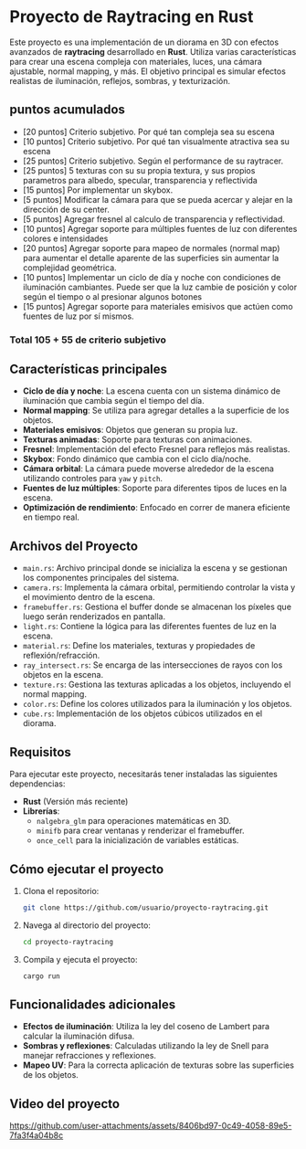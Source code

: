 # Proyecto de Raytracing en Rust

Este proyecto es una implementación de un diorama en 3D con efectos avanzados de **raytracing** desarrollado en **Rust**. Utiliza varias características para crear una escena compleja con materiales, luces, una cámara ajustable, normal mapping, y más. El objetivo principal es simular efectos realistas de iluminación, reflejos, sombras, y texturización.

## puntos acumulados

- [20 puntos] Criterio subjetivo. Por qué tan compleja sea su escena
- [10 puntos] Criterio subjetivo. Por qué tan visualmente atractiva sea su escena
- [25 puntos] Criterio subjetivo. Según el performance de su raytracer.
- [25 puntos] 5 texturas con su su propia textura, y sus propios parametros para albedo, specular, transparencia y reflectivida
- [15 puntos] Por implementar un skybox.
- [5 puntos] Modificar la cámara para que se pueda acercar y alejar en la dirección de su center.
- [5 puntos] Agregar fresnel al calculo de transparencia y reflectividad.
- [10 puntos] Agregar soporte para múltiples fuentes de luz con diferentes colores e intensidades
- [20 puntos] Agregar soporte para mapeo de normales (normal map) para aumentar el detalle aparente de las superficies sin aumentar la complejidad geométrica.
- [10 puntos] Implementar un ciclo de día y noche con condiciones de iluminación cambiantes. Puede ser que la luz cambie de posición y color según el tiempo o al presionar algunos botones
- [15 puntos] Agregar soporte para materiales emisivos que actúen como fuentes de luz por sí mismos.
### Total 105 + 55 de criterio subjetivo
## Características principales

- **Ciclo de día y noche**: La escena cuenta con un sistema dinámico de iluminación que cambia según el tiempo del día.
- **Normal mapping**: Se utiliza para agregar detalles a la superficie de los objetos.
- **Materiales emisivos**: Objetos que generan su propia luz.
- **Texturas animadas**: Soporte para texturas con animaciones.
- **Fresnel**: Implementación del efecto Fresnel para reflejos más realistas.
- **Skybox**: Fondo dinámico que cambia con el ciclo día/noche.
- **Cámara orbital**: La cámara puede moverse alrededor de la escena utilizando controles para `yaw` y `pitch`.
- **Fuentes de luz múltiples**: Soporte para diferentes tipos de luces en la escena.
- **Optimización de rendimiento**: Enfocado en correr de manera eficiente en tiempo real.

## Archivos del Proyecto

- `main.rs`: Archivo principal donde se inicializa la escena y se gestionan los componentes principales del sistema.
- `camera.rs`: Implementa la cámara orbital, permitiendo controlar la vista y el movimiento dentro de la escena.
- `framebuffer.rs`: Gestiona el buffer donde se almacenan los píxeles que luego serán renderizados en pantalla.
- `light.rs`: Contiene la lógica para las diferentes fuentes de luz en la escena.
- `material.rs`: Define los materiales, texturas y propiedades de reflexión/refracción.
- `ray_intersect.rs`: Se encarga de las intersecciones de rayos con los objetos en la escena.
- `texture.rs`: Gestiona las texturas aplicadas a los objetos, incluyendo el normal mapping.
- `color.rs`: Define los colores utilizados para la iluminación y los objetos.
- `cube.rs`: Implementación de los objetos cúbicos utilizados en el diorama.

## Requisitos

Para ejecutar este proyecto, necesitarás tener instaladas las siguientes dependencias:

- **Rust** (Versión más reciente)
- **Librerías**:
  - `nalgebra_glm` para operaciones matemáticas en 3D.
  - `minifb` para crear ventanas y renderizar el framebuffer.
  - `once_cell` para la inicialización de variables estáticas.

## Cómo ejecutar el proyecto

1. Clona el repositorio:

   ```bash
   git clone https://github.com/usuario/proyecto-raytracing.git
   ```

2. Navega al directorio del proyecto:

   ```bash
   cd proyecto-raytracing
   ```

3. Compila y ejecuta el proyecto:

   ```bash
   cargo run
   ```

## Funcionalidades adicionales

- **Efectos de iluminación**: Utiliza la ley del coseno de Lambert para calcular la iluminación difusa.
- **Sombras y reflexiones**: Calculadas utilizando la ley de Snell para manejar refracciones y reflexiones.
- **Mapeo UV**: Para la correcta aplicación de texturas sobre las superficies de los objetos.

## Video del proyecto

https://github.com/user-attachments/assets/8406bd97-0c49-4058-89e5-7fa3f4a04b8c



